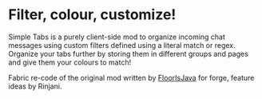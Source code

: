 # Filter, colour, customize!
Simple Tabs is a purely client-side mod to organize incoming chat messages using custom filters defined using a literal match or regex. 
Organize your tabs further by storing them in different groups and pages and give them your colours to match!

Fabric re-code of the original mod written by [FloorIsJava](https://gitlab.com/FloorIsJava/SimpleTabs) for forge, feature ideas by Rinjani.
